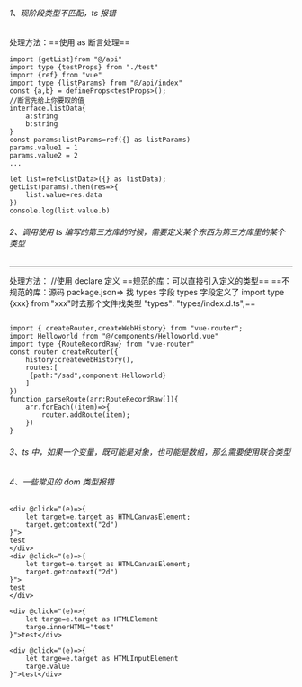 <!--
 * @Author: 16651618507@163.com
 * @Date: 2023-12-14 22:30:06
 * @LastEditors: 16651618507@163.com
 * @LastEditTime: 2023-12-14 23:02:01
 * @FilePath: \myBaseFile\ts\常见报错处理\常见问题.md
 * @Description:
 *
-->

###### 1、现阶段类型不匹配，ts 报错

处理方法：==使用 as 断言处理==

```
import {getList}from "@/api"
import type {testProps} from "./test"
import {ref} from "vue"
import type {listParams} from "@/api/index"
const {a,b} = defineProps<testProps>();
//断言先给上你要取的值
interface.listData{
    a:string
    b:string
}
const params:listParams=ref({} as listParams)
params.value1 = 1
params.value2 = 2
...

let list=ref<listData>({} as listData);
getList(params).then(res=>{
    list.value=res.data
})
console.log(list.value.b)
```

###### 2、调用使用 ts 编写的第三方库的时候，需要定义某个东西为第三方库里的某个类型

---

处理方法：
//使用 declare 定义
==规范的库：可以直接引入定义的类型==
==不规范的库：源码
package.json=> 找 types 字段
types 字段定义了 import type {xxx} from "xxx"时去那个文件找类型
"types": "types/index.d.ts",==

```

import { createRouter,createWebHistory} from "vue-router";
import Helloworld from "@/components/Helloworld.vue"
import type {RouteRecordRaw} from "vue-router"
const router createRouter({
    history:createwebHistory(),
    routes:[
     {path:"/sad",component:Helloworld}
    ]
})
function parseRoute(arr:RouteRecordRaw[]){
    arr.forEach((item)=>{
        router.addRoute(item);
    })
}
```

###### 3、ts 中，如果一个变量，既可能是对象，也可能是数组，那么需要使用联合类型

###### 4、一些常见的 dom 类型报错

```
<div @click="(e)=>{
    let target=e.target as HTMLCanvasElement;
    target.getcontext("2d")
}">
test
</div>
<div @click="(e)=>{
    let target=e.target as HTMLCanvasElement;
    target.getcontext("2d")
}">
test
</div>

<div @click="(e)=>{
    let targe=e.target as HTMLElement
    targe.innerHTML="test"
}">test</div>

<div @click="(e)=>{
    let targe=e.target as HTMLInputElement
    targe.value
}">test</div>
```
